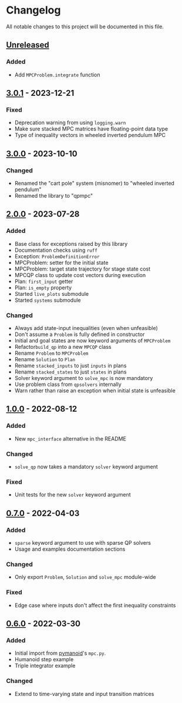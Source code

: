 # Changelog

All notable changes to this project will be documented in this file.

## [Unreleased]

### Added

- Add `MPCProblem.integrate` function

## [3.0.1] - 2023-12-21

### Fixed

- Deprecation warning from using `logging.warn`
- Make sure stacked MPC matrices have floating-point data type
- Type of inequality vectors in wheeled inverted pendulum MPC

## [3.0.0] - 2023-10-10

### Changed

- Renamed the "cart pole" system (misnomer) to "wheeled inverted pendulum"
- Renamed the library to "qpmpc"

## [2.0.0] - 2023-07-28

### Added

- Base class for exceptions raised by this library
- Documentation checks using ``ruff``
- Exception: ``ProblemDefinitionError``
- MPCProblem: setter for the initial state
- MPCProblem: target state trajectory for stage state cost
- MPCQP class to update cost vectors during execution
- Plan: ``first_input`` getter
- Plan: ``is_empty`` property
- Started ``live_plots`` submodule
- Started ``systems`` submodule

### Changed

- Always add state-input inequalities (even when unfeasible)
- Don't assume a ``Problem`` is fully defined in constructor
- Initial and goal states are now keyword arguments of ``MPCProblem``
- Refactor``build_qp`` into a new ``MPCQP`` class
- Rename ``Problem`` to ``MPCProblem``
- Rename ``Solution`` to ``Plan``
- Rename ``stacked_inputs`` to just ``inputs`` in plans
- Rename ``stacked_states`` to just ``states`` in plans
- Solver keyword argument to ``solve_mpc`` is now mandatory
- Use problem class from ``qpsolvers`` internally
- Warn rather than raise an exception when initial state is unfeasible

## [1.0.0] - 2022-08-12

### Added

- New ``mpc_interface`` alternative in the README

### Changed

- ``solve_qp`` now takes a mandatory ``solver`` keyword argument

### Fixed

- Unit tests for the new ``solver`` keyword argument

## [0.7.0] - 2022-04-03

### Added

- ``sparse`` keyword argument to use with sparse QP solvers
- Usage and examples documentation sections

### Changed

- Only export ``Problem``, ``Solution`` and ``solve_mpc`` module-wide

### Fixed

- Edge case where inputs don't affect the first inequality constraints

## [0.6.0] - 2022-03-30

### Added

- Initial import from [pymanoid](https://github.com/stephane-caron/pymanoid/blob/5158d8902df6265604cec5d790e96f0035575c7a/pymanoid/mpc.py)'s ``mpc.py``.
- Humanoid step example
- Triple integrator example

### Changed

- Extend to time-varying state and input transition matrices

[unreleased]: https://github.com/stephane-caron/qpmpc/compare/v3.0.1...HEAD
[3.0.1]: https://github.com/stephane-caron/qpmpc/compare/v3.0.0...v3.0.1
[3.0.0]: https://github.com/stephane-caron/qpmpc/compare/v2.0.0...v3.0.0
[2.0.0]: https://github.com/stephane-caron/qpmpc/compare/v1.0.0...v2.0.0
[1.0.0]: https://github.com/stephane-caron/qpmpc/compare/v0.7.0...v1.0.0
[0.7.0]: https://github.com/stephane-caron/qpmpc/compare/v0.6.0...v0.7.0
[0.6.0]: https://github.com/stephane-caron/qpmpc/releases/tag/v0.6.0
